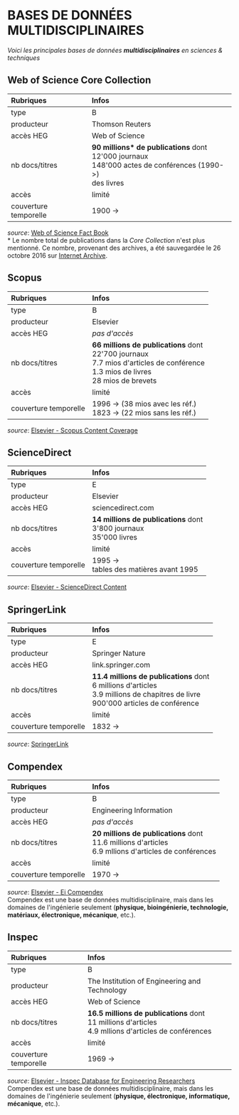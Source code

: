 # BASES DE DONNÉES MULTIDISCIPLINAIRES

*Voici les principales bases de données **multidisciplinaires** en sciences & techniques*   

## Web of Science Core Collection

| Rubriques | Infos |
| :-------- | :---- |
| type | B |
| producteur | Thomson Reuters |
| accès HEG | Web of Science |
| nb docs/titres | **90 millions\* de publications** dont<br/>12'000 journaux <br/>148'000 actes de conférences (1990->) <br/>des livres |
| accès | limité |
| couverture temporelle | 1900 -> |

*source*: [Web of Science Fact Book](http://images.info.science.thomsonreuters.biz/Web/ThomsonReutersScience/%7bd6b7faae-3cc2-4186-8985-a6ecc8cce1ee%7d_Crv_WoS_Upsell_Factbook_A4_FA_LR_edits.pdf)   
\* Le nombre total de publications dans la *Core Collection* n'est plus mentionné. Ce nombre, provenant des archives, a été sauvegardée le 26 octobre 2016 sur [Internet Archive](https://web.archive.org/web/20161026154601/http://wokinfo.com/citationconnection/).   

## Scopus

| Rubriques | Infos |
| :-------- | :---- |
| type | B |
| producteur | Elsevier |
| accès HEG | *pas d'accès* |
| nb docs/titres | **66 millions de publications** dont <br/>22'700 journaux <br/>7.7 mios d'articles de conférence <br/>1.3 mios de livres <br/>28 mios de brevets |
| accès | limité |
| couverture temporelle | 1996 -> (38 mios avec les réf.)<br/>1823 -> (22 mios sans les réf.) |

*source*: [Elsevier - Scopus Content Coverage](https://www.elsevier.com/solutions/scopus/content)   

## ScienceDirect

| Rubriques | Infos |
| :-------- | :---- |
| type | E |
| producteur | Elsevier |
| accès HEG | sciencedirect.com |
| nb docs/titres | **14 millions de publications** dont <br/>3'800 journaux <br/>35'000 livres |
| accès | limité |
| couverture temporelle | 1995 -> <br/>tables des matières avant 1995 |

*source*: [Elsevier - ScienceDirect Content](https://www.elsevier.com/solutions/sciencedirect/content)   


## SpringerLink

| Rubriques | Infos |
| :-------- | :---- |
| type | E |
| producteur | Springer Nature |
| accès HEG | link.springer.com |
| nb docs/titres | **11.4 millions de publications** dont <br/>6 millions d'articles <br/>3.9 millions de chapitres de livre <br/>900'000 articles de conférence <br/> |
| accès | limité |
| couverture temporelle | 1832 -> |

*source*: [SpringerLink](https://link.springer.com)   


## Compendex

| Rubriques | Infos |
| :-------- | :---- |
| type | B |
| producteur | Engineering Information |
| accès HEG | *pas d'accès* |
| nb docs/titres | **20 millions de publications** dont <br/>11.6 millions d'articles <br/>6.9 mllions d'articles de conférences <br/> |
| accès | limité |
| couverture temporelle | 1970 -> |

*source*: [Elsevier - Ei Compendex](https://www.elsevier.com/solutions/engineering-village/content/compendex)   
Compendex est une base de données multidisciplinaire, mais dans les domaines de l'ingénierie seulement (**physique, bioingénierie, technologie, matériaux, électronique, mécanique**, etc.).   


## Inspec

| Rubriques | Infos |
| :-------- | :---- |
| type | B |
| producteur | The Institution of Engineering and Technology |
| accès HEG | Web of Science |
| nb docs/titres | **16.5 millions de publications** dont <br/>11 millions d'articles <br/>4.9 mllions d'articles de conférences <br/> |
| accès | limité |
| couverture temporelle | 1969 -> |

*source*: [Elsevier - Inspec Database for Engineering Researchers](https://www.elsevier.com/solutions/engineering-village/content/inspec)   
Compendex est une base de données multidisciplinaire, mais dans les domaines de l'ingénierie seulement (**physique, électronique, informatique, mécanique**, etc.).   